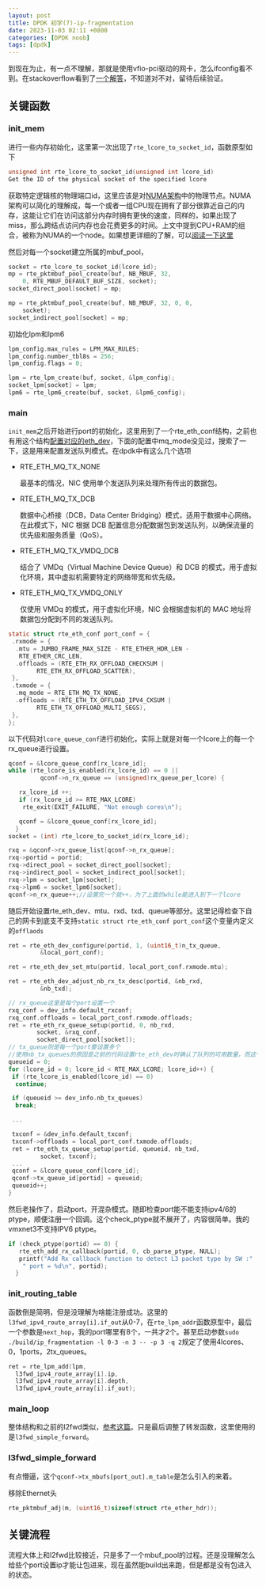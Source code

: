 ```yaml
---
layout: post
title: DPDK 初学(7)-ip-fragmentation
date: 2023-11-03 02:11 +0800
categories: [DPDK noob]
tags: [dpdk]
---
```


到现在为止，有一点不理解，那就是使用vfio-pci驱动的网卡，怎么ifconfig看不到。在stackoverflow看到了[一个解答](https://stackoverflow.com/questions/31097809/interface-goes-missing-from-ifconfig-in-dpdk)，不知道对不对，留待后续验证。

## 关键函数

### init_mem

进行一些内存初始化，这里第一次出现了`rte_lcore_to_socket_id`，函数原型如下

```c
unsigned int rte_lcore_to_socket_id(unsigned int lcore_id)
Get the ID of the physical socket of the specified lcore
```

获取特定逻辑核的物理端口id，这里应该是对[NUMA架构](https://en.wikipedia.org/wiki/Non-uniform_memory_access)中的物理节点。NUMA架构可以简化的理解成，每一个或者一组CPU现在拥有了部分很靠近自己的内存，这能让它们在访问这部分内存时拥有更快的速度，同样的，如果出现了miss，那么跨结点访问内存也会花费更多的时间。上文中提到CPU+RAM的组合，被称为NUMA的一个node。如果想更详细的了解，可以[阅读一下这里](https://zhuanlan.zhihu.com/p/62795773)

然后对每一个socket建立所属的mbuf_pool，

```c
socket = rte_lcore_to_socket_id(lcore_id);
mp = rte_pktmbuf_pool_create(buf, NB_MBUF, 32,
    0, RTE_MBUF_DEFAULT_BUF_SIZE, socket);
socket_direct_pool[socket] = mp;

mp = rte_pktmbuf_pool_create(buf, NB_MBUF, 32, 0, 0,
    socket);
socket_indirect_pool[socket] = mp;
```

初始化lpm和lpm6

```c
lpm_config.max_rules = LPM_MAX_RULES;
lpm_config.number_tbl8s = 256;
lpm_config.flags = 0;

lpm = rte_lpm_create(buf, socket, &lpm_config);
socket_lpm[socket] = lpm;
lpm6 = rte_lpm6_create(buf, socket, &lpm6_config);
```

### main

`init_mem`之后开始进行port的初始化，这里用到了一个rte_eth_conf结构，之前也有用这个结构[配置对应的eth_dev](https://iolop.github.io/posts/DPDK-%E5%88%9D%E5%AD%A6(5)-flow-filtering/#init_port)，下面的配置中mq_mode没见过，搜索了一下，这是用来配置发送队列模式。在dpdk中有这么几个选项

- RTE_ETH_MQ_TX_NONE

  最基本的情况，NIC 使用单个发送队列来处理所有传出的数据包。

- RTE_ETH_MQ_TX_DCB

  数据中心桥接（DCB，Data Center Bridging）模式，适用于数据中心网络。在此模式下，NIC 根据 DCB 配置信息分配数据包到发送队列，以确保流量的优先级和服务质量（QoS）。

- RTE_ETH_MQ_TX_VMDQ_DCB

  结合了 VMDq（Virtual Machine Device Queue）和 DCB 的模式，用于虚拟化环境，其中虚拟机需要特定的网络带宽和优先级。

- RTE_ETH_MQ_TX_VMDQ_ONLY

  仅使用 VMDq 的模式，用于虚拟化环境，NIC 会根据虚拟机的 MAC 地址将数据包分配到不同的发送队列。

```c
static struct rte_eth_conf port_conf = {
 .rxmode = {
  .mtu = JUMBO_FRAME_MAX_SIZE - RTE_ETHER_HDR_LEN -
   RTE_ETHER_CRC_LEN,
  .offloads = (RTE_ETH_RX_OFFLOAD_CHECKSUM |
        RTE_ETH_RX_OFFLOAD_SCATTER),
 },
 .txmode = {
  .mq_mode = RTE_ETH_MQ_TX_NONE,
  .offloads = (RTE_ETH_TX_OFFLOAD_IPV4_CKSUM |
        RTE_ETH_TX_OFFLOAD_MULTI_SEGS),
 },
};
```

以下代码对`lcore_queue_conf`进行初始化，实际上就是对每一个lcore上的每一个rx_queue进行设置。

```c
qconf = &lcore_queue_conf[rx_lcore_id];
while (rte_lcore_is_enabled(rx_lcore_id) == 0 ||
         qconf->n_rx_queue == (unsigned)rx_queue_per_lcore) {

   rx_lcore_id ++;
   if (rx_lcore_id >= RTE_MAX_LCORE)
    rte_exit(EXIT_FAILURE, "Not enough cores\n");

   qconf = &lcore_queue_conf[rx_lcore_id];
  }
socket = (int) rte_lcore_to_socket_id(rx_lcore_id);

rxq = &qconf->rx_queue_list[qconf->n_rx_queue];
rxq->portid = portid;
rxq->direct_pool = socket_direct_pool[socket];
rxq->indirect_pool = socket_indirect_pool[socket];
rxq->lpm = socket_lpm[socket];
rxq->lpm6 = socket_lpm6[socket];
qconf->n_rx_queue++;//设置完一个就++，为了上面的while能进入到下一个lcore
```

随后开始设置rte_eth_dev、mtu、rxd、txd、queue等部分。这里记得检查下自己的网卡到底支不支持`static struct rte_eth_conf port_conf`这个变量内定义的`offlaods`

```c
ret = rte_eth_dev_configure(portid, 1, (uint16_t)n_tx_queue,
         &local_port_conf);

ret = rte_eth_dev_set_mtu(portid, local_port_conf.rxmode.mtu);

ret = rte_eth_dev_adjust_nb_rx_tx_desc(portid, &nb_rxd,
         &nb_txd);

// rx_queue这里是每个port设置一个
rxq_conf = dev_info.default_rxconf;
rxq_conf.offloads = local_port_conf.rxmode.offloads;
ret = rte_eth_rx_queue_setup(portid, 0, nb_rxd,
        socket, &rxq_conf,
        socket_direct_pool[socket]);
// tx_queue则是每一个port要设置多个
//使用nb_tx_queues的原因是之前的代码设置rte_eth_dev时确认了队列的可用数量，而这个数量实际上和我们的参数 -l保持一致。这意味着我们使用n个lcores，就会在每一个port上设置相应数量的tx_queue
queueid = 0;
for (lcore_id = 0; lcore_id < RTE_MAX_LCORE; lcore_id++) {
 if (rte_lcore_is_enabled(lcore_id) == 0)
  continue;

 if (queueid >= dev_info.nb_tx_queues)
  break;

 ...

 txconf = &dev_info.default_txconf;
 txconf->offloads = local_port_conf.txmode.offloads;
 ret = rte_eth_tx_queue_setup(portid, queueid, nb_txd,
         socket, txconf);
 ...
 qconf = &lcore_queue_conf[lcore_id];
 qconf->tx_queue_id[portid] = queueid;
 queueid++;
}
```

然后老操作了，启动port，开混杂模式。随即检查port能不能支持ipv4/6的ptype，顺便注册一个回调。这个check_ptype就不展开了，内容很简单。我的vmxnet3不支持IPV6 ptype。

```c
if (check_ptype(portid) == 0) {
   rte_eth_add_rx_callback(portid, 0, cb_parse_ptype, NULL);
   printf("Add Rx callback function to detect L3 packet type by SW :"
    " port = %d\n", portid);
  }
```

### init_routing_table

函数倒是简明，但是没理解为啥能注册成功。这里的`l3fwd_ipv4_route_array[i].if_out`从0-7，在`rte_lpm_addr`函数原型中，最后一个参数是`next_hop`，我的port哪里有8个，一共才2个。甚至启动参数`sudo ./build/ip_fragmentation -l 0-3 -n 3 -- -p 3 -q 2`规定了使用4lcores、0，1ports，2tx_queues。

```c
ret = rte_lpm_add(lpm,
  l3fwd_ipv4_route_array[i].ip,
  l3fwd_ipv4_route_array[i].depth,
  l3fwd_ipv4_route_array[i].if_out);
```

### main_loop

整体结构和之前的l2fwd类似，[参考这篇](https://iolop.github.io/posts/DPDK-%E5%88%9D%E5%AD%A6(6)-l2fwd/)。只是最后调整了转发函数，这里使用的是`l3fwd_simple_forward`。

### l3fwd_simple_forward

有点懵逼，这个`qconf->tx_mbufs[port_out].m_table`是怎么引入的来着。

移除Ethernet头

```c
rte_pktmbuf_adj(m, (uint16_t)sizeof(struct rte_ether_hdr));
```

## 关键流程

流程大体上和l2fwd比较接近，只是多了一个mbuf_pool的过程。还是没理解怎么给些个port设置ip才能让包进来，现在虽然能build出来跑，但是都是没有包进入的状态。
